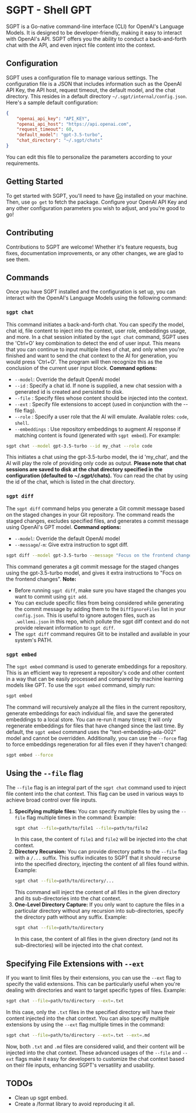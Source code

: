 # SGPT - Shell GPT
SGPT is a Go-native command-line interface (CLI) for OpenAI's Language Models. It is designed to be developer-friendly, making it easy to interact with OpenAI's API. SGPT offers you the ability to conduct a back-and-forth chat with the API, and even inject file content into the context.
## Configuration
SGPT uses a configuration file to manage various settings. The configuration file is a JSON that includes information such as the OpenAI API Key, the API host, request timeout, the default model, and the chat directory. This resides in a default directory `~/.sgpt/internal/config.json`.
Here's a sample default configuration:
```json
{
    "openai_api_key": "API_KEY",
    "openai_api_host": "https://api.openai.com",
    "request_timeout": 60,
    "default_model": "gpt-3.5-turbo",
    "chat_directory": "~/.sgpt/chats"
}
```
You can edit this file to personalize the parameters according to your requirements.

## Getting Started
To get started with SGPT, you'll need to have [Go](https://golang.org/dl/) installed on your machine. Then, use `go get` to fetch the package. Configure your OpenAI API Key and any other configuration parameters you wish to adjust, and you're good to go!

## Contributing
Contributions to SGPT are welcome! Whether it's feature requests, bug fixes, documentation improvements, or any other changes, we are glad to see them.

## Commands
Once you have SGPT installed and the configuration is set up, you can interact with the OpenAI's Language Models using the following command:
### `sgpt chat`
This command initiates a back-and-forth chat. You can specify the model, chat id, file content to inject into the context, user role, embeddings usage, and more. In a chat session initiated by the `sgpt chat` command, SGPT uses the 'Ctrl+O' key combination to detect the end of user input.
This means that you can continue to input multiple lines of chat, and only when you're finished and want to send the chat context to the AI for generation, you would press 'Ctrl+O'. The program will then recognize this as the conclusion of the current user input block.
**Command options:**
- `--model`: Override the default OpenAI model
- `--id` : Specify a chat id. If none is supplied, a new chat session with a generated id is created and persisted to disk.
- `--file` : Specify files whose content should be injected into the context.
- `--ext` : Specify file extensions to accept (used in conjunction with the --file flag).
- `--role` : Specify a user role that the AI will emulate. Available roles: `code`, `shell`.
- `--embeddings` : Use repository embeddings to augment AI response if matching content is found (generated with `sgpt embed`).
For example:
```bash
sgpt chat --model gpt-3.5-turbo --id my_chat --role code
```
This initiates a chat using the gpt-3.5-turbo model, the id 'my_chat', and the AI will play the role of providing only code as output.
**Please note that chat sessions are saved to disk at the chat directory specified in the configuration (defaulted to ~/.sgpt/chats).**
You can read the chat by using the id of the chat, which is listed in the chat directory.

### `sgpt diff`
The `sgpt diff` command helps you generate a Git commit message based on the staged changes in your Git repository. The command reads the staged changes, excludes specified files, and generates a commit message using OpenAI's GPT model.
**Command options:**
- `--model`: Override the default OpenAI model
- `--message`/`-m`: Give extra instruction to sgpt diff.
```bash
sgpt diff --model gpt-3.5-turbo --message "Focus on the frontend changes"
```
This command generates a git commit message for the staged changes using the gpt-3.5-turbo model, and gives it extra instructions to "Focs on the frontend changes".
**Note:**
- Before running `sgpt diff`, make sure you have staged the changes you want to commit using `git add`.
- You can exclude specific files from being considered while generating the commit message by adding them to the `DiffIgnoreFiles` list in your `config.json`. This is useful to ignore autogen files, such as `.wollemi.json` in this repo, which pollute the sgpt diff context and do not provide relevant information to `sgpt diff`.
- The `sgpt diff` command requires Git to be installed and available in your system's PATH.

### `sgpt embed`
The `sgpt embed` command is used to generate embeddings for a repository. This is an efficient way to represent a repository's code and other content in a way that can be easily processed and compared by machine learning models like GPT.
To use the `sgpt embed` command, simply run:
```bash
sgpt embed
```
The command will recursively analyze all the files in the current repository, generate embeddings for each individual file, and save the generated embeddings to a local store. You can re-run it many times; it will only regenerate embeddings for files that have changed since the last time.
By default, the `sgpt embed` command uses the "text-embedding-ada-002" model and cannot be overridden. Additionally, you can use the `--force` flag to force embeddings regeneration for all files even if they haven't changed:
```bash
sgpt embed --force
```


## Using the `--file` flag
The `--file` flag is an integral part of the `sgpt chat` command used to inject file content into the chat context. This flag can be used in various ways to achieve broad control over file inputs.
1. **Specifying multiple files:** You can specify multiple files by using the `--file` flag multiple times in the command:
    Example:
    ```bash
    sgpt chat --file=path/to/file1 --file=path/to/file2
    ```
    In this case, the content of `file1` and `file2` will be injected into the chat context.
2. **Directory Recursion:** You can provide directory paths to the `--file` flag with a `/...` suffix. This suffix indicates to SGPT that it should recurse into the specified directory, injecting the content of all files found within.
    Example:
    ```bash
    sgpt chat --file=path/to/directory/...
    ```
    This command will inject the content of all files in the given directory and its sub-directories into the chat context.
3. **One-Level Directory Capture:** If you only want to capture the files in a particular directory without any recursion into sub-directories, specify the directory path without any suffix.
    Example:
    ```bash
    sgpt chat --file=path/to/directory
    ```
    In this case, the content of all files in the given directory (and not its sub-directories) will be injected into the chat context.
## Specifying File Extensions with `--ext`
If you want to limit files by their extensions, you can use the `--ext` flag to specify the valid extensions. This can be particularly useful when you're dealing with directories and want to target specific types of files.
Example:
```bash
sgpt chat --file=path/to/directory --ext=.txt
```
In this case, only the `.txt` files in the specified directory will have their content injected into the chat context. You can also specify multiple extensions by using the `--ext` flag multiple times in the command:
```bash
sgpt chat --file=path/to/directory --ext=.txt --ext=.md
```
Now, both `.txt` and `.md` files are considered valid, and their content will be injected into the chat context.
These advanced usages of the `--file` and `--ext` flags make it easy for developers to customize the chat context based on their file inputs, enhancing SGPT's versatility and usability.

## TODOs
- Clean up sgpt embed.
- Create a /format library to avoid reproducing it all.
